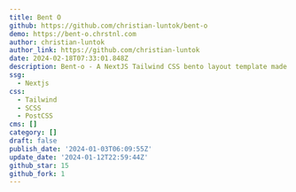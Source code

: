```yaml
---
title: Bent O
github: https://github.com/christian-luntok/bent-o
demo: https://bent-o.chrstnl.com
author: christian-luntok
author_link: https://github.com/christian-luntok
date: 2024-02-18T07:33:01.848Z
description: Bent-o - A NextJS Tailwind CSS bento layout template made for you!
ssg:
  - Nextjs
css:
  - Tailwind
  - SCSS
  - PostCSS
cms: []
category: []
draft: false
publish_date: '2024-01-03T06:09:55Z'
update_date: '2024-01-12T22:59:44Z'
github_star: 15
github_fork: 1
---
```

